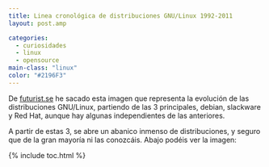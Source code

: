 ```yaml
---
title: Linea cronológica de distribuciones GNU/Linux 1992-2011
layout: post.amp

categories:
  - curiosidades
  - linux
  - opensource
main-class: "linux"
color: "#2196F3"
---
```

De <a target="_blank" href="http://futurist.se/gldt/">futurist.se</a> he sacado esta imagen que representa la evolución de las distribuciones GNU/Linux, partiendo de las 3 principales, debian, slackware y Red Hat, aunque hay algunas independientes de las anteriores.

A partir de estas 3, se abre un abanico inmenso de distribuciones, y seguro que de la gran mayoría ni las conozcáis. Abajo podéis ver la imagen:

<div class="separator" style="clear: both; text-align: center;">
<a href="https://1.bp.blogspot.com/_IlK2pNFFgGM/TUcbAJpbIvI/AAAAAAAAATg/lO_ldvVkGW8/s1600/linetime.png" imageanchor="1" style="margin-left:1em; margin-right:1em"><amp-img border="0" height="320" width="94" src="https://1.bp.blogspot.com/_IlK2pNFFgGM/TUcbAJpbIvI/AAAAAAAAATg/lO_ldvVkGW8/s320/linetime.png" /></a>
</div>
<!--ad-->



{% include toc.html %}
